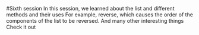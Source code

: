 #Sixth session
In this session, we learned about the list and different methods and their uses
For example, reverse, which causes the order of the components of the list to be reversed.
And many other interesting things
Check it out